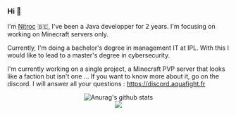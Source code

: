 ### Hi 👋

I'm [Nitroc](https://nitroc.xyz) 🇧🇪, I've been a Java developper for 2 years. I'm focusing on working on Minecraft servers only.

Currently, I'm doing a bachelor's degree in management IT at IPL. With this I would like to lead to a master's degree in cybersecurity.

I'm currently working on a single project, a Minecraft PVP server that looks like a faction but isn't one ...
If you want to know more about it, go on the discord. I will answer all your questions : https://discord.aquafight.fr
<div align="center">
  <img src="https://github-readme-stats.anuraghazra1.vercel.app/api?username=Nitroc1701&show_icons=true&include_all_commits=true&theme=tokyonight" alt="Anurag's github stats" /><br>
  <img src="https://github-readme-stats.anuraghazra1.vercel.app/api/top-langs/?username=Nitroc1701&layout=compact&theme=tokyonight" />
</div>
